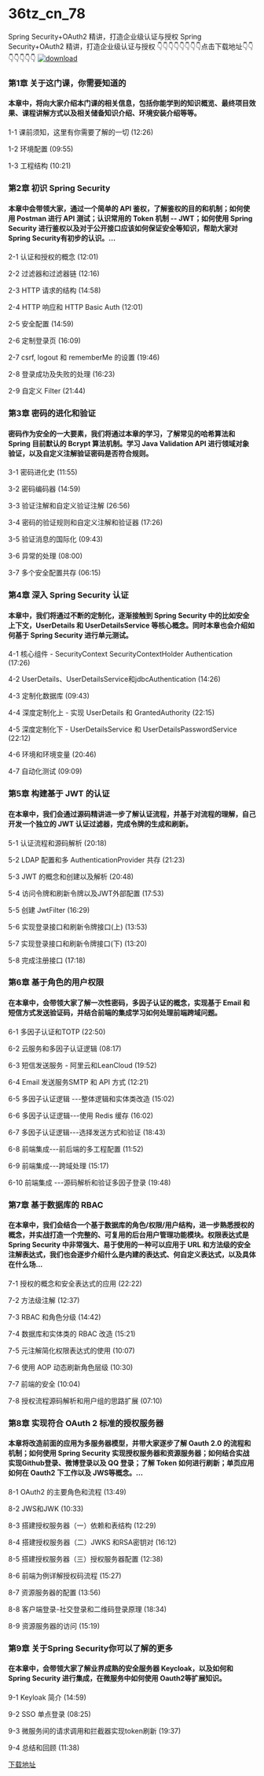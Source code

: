 # 36tz_cn_78
Spring Security+OAuth2 精讲，打造企业级认证与授权
Spring Security+OAuth2 精讲，打造企业级认证与授权
👇👇👇👇👇👇👇👇点击下载地址👇👇👇👇👇👇👇
[![download](https://51xueit.vip/muke_img/5fc0668f092fed4200000000.jpg "下载地址")](http://www.36tz.cn "下载地址")
### 第1章 关于这门课，你需要知道的 

#### 本章中，将向大家介绍本门课的相关信息，包括你能学到的知识概览、最终项目效果、课程讲解方式以及相关储备知识介绍、环境安装介绍等等。
1-1 课前须知，这里有你需要了解的一切 (12:26)

1-2 环境配置 (09:55)

1-3 工程结构 (10:21)


### 第2章 初识 Spring Security 

#### 本章中会带领大家，通过一个简单的 API 鉴权，了解鉴权的目的和机制；如何使用 Postman 进行 API 测试；认识常用的 Token 机制 -- JWT；如何使用 Spring Security 进行鉴权以及对于公开接口应该如何保证安全等知识，帮助大家对Spring Security有初步的认识。...
2-1 认证和授权的概念 (12:01)

2-2 过滤器和过滤器链 (12:16)

2-3 HTTP 请求的结构 (14:58)

2-4 HTTP 响应和 HTTP Basic Auth (12:01)

2-5 安全配置 (14:59)

2-6 定制登录页 (16:09)

2-7 csrf, logout 和 rememberMe 的设置 (19:46)

2-8 登录成功及失败的处理 (16:23)

2-9 自定义 Filter (21:44)


### 第3章 密码的进化和验证 

#### 密码作为安全的一大要素，我们将通过本章的学习，了解常见的哈希算法和 Spring 目前默认的 Bcrypt 算法机制。学习 Java Validation API 进行领域对象验证，以及自定义注解验证密码是否符合规则。
3-1 密码进化史 (11:55)

3-2 密码编码器 (14:59)

3-3 验证注解和自定义验证注解 (26:56)

3-4 密码的验证规则和自定义注解和验证器 (17:26)

3-5 验证消息的国际化 (09:43)

3-6 异常的处理 (08:00)

3-7 多个安全配置共存 (06:15)


### 第4章 深入 Spring Security 认证

#### 本章中，我们将通过不断的定制化，逐渐接触到 Spring Security 中的比如安全上下文，UserDetails 和 UserDetailsService 等核心概念。同时本章也会介绍如何基于 Spring Security 进行单元测试。
4-1 核心组件 - SecurityContext SecurityContextHolder Authentication (17:26)

4-2 UserDetails、UserDetailsService和jdbcAuthentication (14:26)

4-3 定制化数据库 (09:43)

4-4 深度定制化上 - 实现 UserDetails 和 GrantedAuthority (22:15)

4-5 深度定制化下 - UserDetailsService 和 UserDetailsPasswordService (22:12)

4-6 环境和环境变量 (20:46)

4-7 自动化测试 (09:09)


### 第5章 构建基于 JWT 的认证

#### 在本章中，我们会通过源码精讲进一步了解认证流程，并基于对流程的理解，自己开发一个独立的 JWT 认证过滤器，完成令牌的生成和刷新。
5-1 认证流程和源码解析 (20:18)

5-2 LDAP 配置和多 AuthenticationProvider 共存 (21:23)

5-3 JWT 的概念和创建以及解析 (20:48)

5-4 访问令牌和刷新令牌以及JWT外部配置 (17:53)

5-5 创建 JwtFilter (16:29)

5-6 实现登录接口和刷新令牌接口(上) (13:53)

5-7 实现登录接口和刷新令牌接口(下) (13:20)

5-8 完成注册接口 (17:18)


### 第6章 基于角色的用户权限

#### 在本章中，会带领大家了解一次性密码，多因子认证的概念，实现基于 Email 和短信方式发送验证码，并结合前端的集成学习如何处理前端跨域问题。
6-1 多因子认证和TOTP (22:50)

6-2 云服务和多因子认证逻辑 (08:17)

6-3 短信发送服务 - 阿里云和LeanCloud (19:52)

6-4 Email 发送服务SMTP 和 API 方式 (12:21)

6-5 多因子认证逻辑 ---整体逻辑和实体类改造 (15:02)

6-6 多因子认证逻辑---使用 Redis 缓存 (16:02)

6-7 多因子认证逻辑---选择发送方式和验证 (18:43)

6-8 前端集成---前后端的多工程配置 (11:52)

6-9 前端集成---跨域处理 (15:17)

6-10 前端集成 ---源码解析和验证多因子登录 (19:48)


### 第7章 基于数据库的 RBAC

#### 在本章中，我们会结合一个基于数据库的角色/权限/用户结构，进一步熟悉授权的概念，并实战打造一个完整的、可复用的后台用户管理功能模块。权限表达式是 Spring Security 中非常强大、易于使用的一种可以应用于 URL 和方法级的安全注解表达式，我们也会逐步介绍什么是内建的表达式、何自定义表达式，以及具体在什么场...
7-1 授权的概念和安全表达式的应用 (22:22)

7-2 方法级注解 (12:37)

7-3 RBAC 和角色分级 (14:42)

7-4 数据库和实体类的 RBAC 改造 (15:21)

7-5 元注解简化权限表达式的使用 (10:07)

7-6 使用 AOP 动态刷新角色层级 (10:30)

7-7 前端的安全 (10:04)

7-8 授权流程源码解析和用户组的思路扩展 (07:10)


### 第8章 实现符合 OAuth 2 标准的授权服务器

#### 本章将改造前面的应用为多服务器模型，并带大家逐步了解 Oauth 2.0 的流程和机制；如何使用 Spring Security 实现授权服务器和资源服务器；如何结合实战实现Github登录、微博登录以及 QQ 登录；了解 Token 如何进行刷新；单页应用如何在 Oauth2 下工作以及 JWS等概念。...
8-1 OAuth2 的主要角色和流程 (13:49)

8-2 JWS和JWK (10:33)

8-3 搭建授权服务器（一）依赖和表结构 (12:29)

8-4 搭建授权服务器（二）JWKS 和RSA密钥对 (16:12)

8-5 搭建授权服务器（三）授权服务器配置 (12:38)

8-6 前端为例详解授权码流程 (15:27)

8-7 资源服务器的配置 (13:56)

8-8 客户端登录-社交登录和二维码登录原理 (18:34)

8-9 资源服务器的访问 (15:19)


### 第9章 关于Spring Security你可以了解的更多

#### 在本章中，会带领大家了解业界成熟的安全服务器 Keycloak，以及如何和 Spring Security 进行集成，在微服务中如何使用 Oauth2等扩展知识。
9-1 Keyloak 简介 (14:59)

9-2 SSO 单点登录 (08:25)

9-3 微服务间的请求调用和拦截器实现token刷新 (19:37)

9-4 总结和回顾 (11:38)


[下载地址](http://www.36tz.cn "下载地址")
